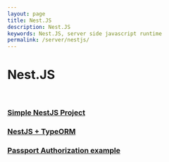 ```yaml
---
layout: page
title: Nest.JS
description: Nest.JS
keywords: Nest.JS, server side javascript runtime
permalink: /server/nestjs/
---
```


# Nest.JS

<br/>

### [Simple NestJS Project](https://github.com/webmakaka/NestJS-Building-Real-Project-API-From-Scratch)

### [NestJS + TypeORM](https://github.com/wildmakaka/Rolling-Scopes-School-Nodejs-Course-Task-9-NestJS)

### [Passport Authorization example](https://github.com/webmakaka/WebProject)
